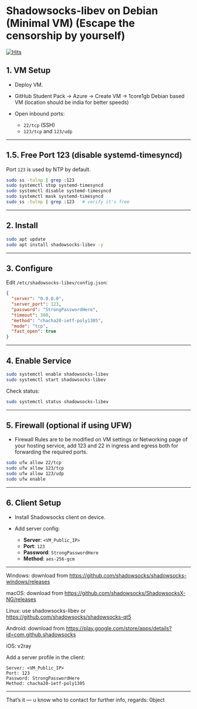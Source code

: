 # Shadowsocks-libev on Debian (Minimal VM) (Escape the censorship by yourself)

[![Hits](https://hits.seeyoufarm.com/api/count/incr/badge.svg?url=https://github.com/dot0bject/censo-bypass-gist&title=Views)](https://hits.seeyoufarm.com)

## 1. VM Setup

* Deploy VM.
* GitHub Student Pack → Azure → Create VM → 1core1gb Debian based VM (location should be india for better speeds)
* Open inbound ports:

  * `22/tcp` (SSH)
  * `123/tcp` and `123/udp`

---

## 1.5. Free Port 123 (disable systemd-timesyncd)
Port `123` is used by NTP by default.

```bash
sudo ss -tulnp | grep :123
sudo systemctl stop systemd-timesyncd
sudo systemctl disable systemd-timesyncd
sudo systemctl mask systemd-timesyncd
sudo ss -tulnp | grep :123   # verify it's free
```
---

## 2. Install

```bash
sudo apt update
sudo apt install shadowsocks-libev -y
```

---

## 3. Configure

Edit `/etc/shadowsocks-libev/config.json`:

```json
{
  "server": "0.0.0.0",
  "server_port": 123,
  "password": "StrongPasswordHere",
  "timeout": 300,
  "method": "chacha20-ietf-poly1305",
  "mode": "tcp",
  "fast_open": true
}
```

---

## 4. Enable Service

```bash
sudo systemctl enable shadowsocks-libev
sudo systemctl start shadowsocks-libev
```

Check status:

```bash
sudo systemctl status shadowsocks-libev
```

---

## 5. Firewall (optional if using UFW)

* Firewall Rules are to be modified on VM settings or Networking page of your hosting service, add 123 and 22 in ingress and egress both for forwarding the required ports.
```bash
sudo ufw allow 22/tcp
sudo ufw allow 123/tcp
sudo ufw allow 123/udp
sudo ufw enable
```

---

## 6. Client Setup

* Install Shadowsocks client on device.
* Add server config:

  * **Server**: `<VM_Public_IP>`
  * **Port**: `123`
  * **Password**: `StrongPasswordHere`
  * **Method**: `aes-256-gcm`

---

Windows: download from https://github.com/shadowsocks/shadowsocks-windows/releases

macOS: download from https://github.com/shadowsocks/ShadowsocksX-NG/releases

Linux: use shadowsocks-libev or https://github.com/shadowsocks/shadowsocks-qt5

Android: download from https://play.google.com/store/apps/details?id=com.github.shadowsocks

iOS: v2ray

Add a server profile in the client:

```
Server: <VM_Public_IP>
Port: 123
Password: StrongPasswordHere
Method: chacha20-ietf-poly1305
```
---

That’s it — u know who to contact for further info, regards: 0bject
